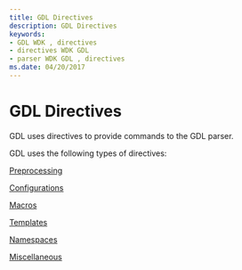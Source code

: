 ```yaml
---
title: GDL Directives
description: GDL Directives
keywords:
- GDL WDK , directives
- directives WDK GDL
- parser WDK GDL , directives
ms.date: 04/20/2017
---
```


# GDL Directives


GDL uses directives to provide commands to the GDL parser.

GDL uses the following types of directives:

[Preprocessing](gdl-source-file-preprocessor-directives.md)

[Configurations](gdl-directives-for-configurations.md)

[Macros](gdl-directives-for-macros.md)

[Templates](gdl-directives-for-templates.md)

[Namespaces](gdl-directives-for-namespaces.md)

[Miscellaneous](miscellaneous-gdl-directives.md)

 

 




